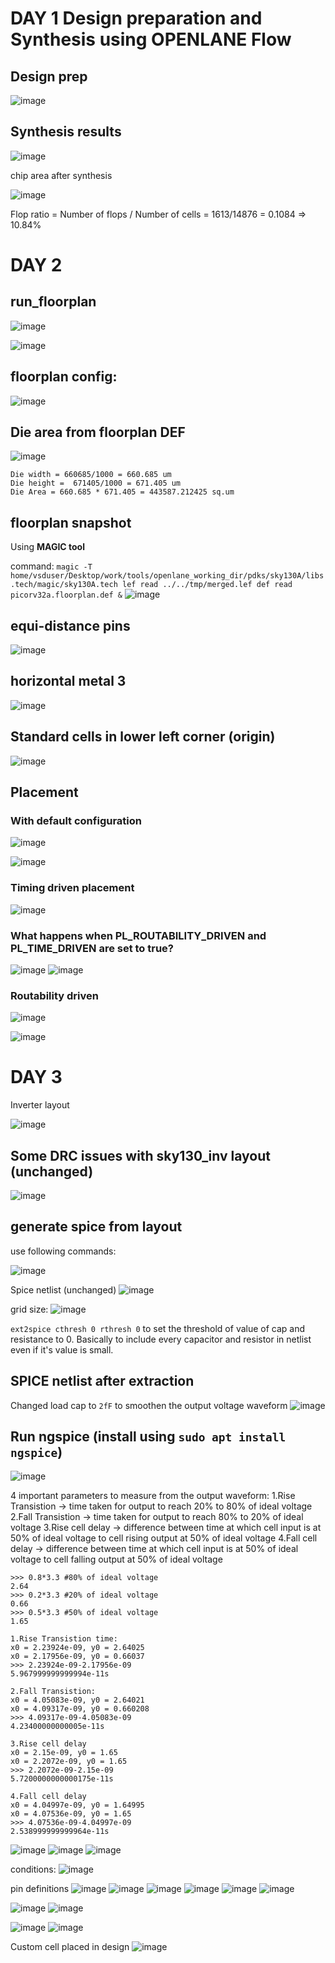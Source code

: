 # DAY 1 Design preparation and Synthesis using OPENLANE Flow #

## Design prep
![image](https://github.com/user-attachments/assets/9fec2a7f-a71d-46f9-bea4-0b0ec1edc980)

## Synthesis results
![image](https://github.com/user-attachments/assets/87af39aa-062b-4b0f-ace5-e19d240cf93c)

chip area after synthesis

![image](https://github.com/user-attachments/assets/76dbd9ca-5222-4032-aef5-5b73beb80f52)

Flop ratio = Number of flops / Number of cells = 1613/14876 = 0.1084 => 10.84%

# DAY 2 
## run_floorplan
![image](https://github.com/user-attachments/assets/853d6c5e-4e2e-443d-a6b4-6e51d3072482)

![image](https://github.com/user-attachments/assets/a38703ca-5c46-4249-a7ab-88eafc707ec6)

## floorplan config:
![image](https://github.com/user-attachments/assets/bc0f5a39-a31e-42a4-9ebb-2c46879ab7ee)

## Die area from floorplan DEF
![image](https://github.com/user-attachments/assets/048fbc5a-390a-4298-a40f-32c32efdfaf6)
``` 1000 DBS = 1 Micron
Die width = 660685/1000 = 660.685 um
Die height =  671405/1000 = 671.405 um 
Die Area = 660.685 * 671.405 = 443587.212425 sq.um
```

## floorplan snapshot
Using **MAGIC tool**

command: ```magic -T home/vsduser/Desktop/work/tools/openlane_working_dir/pdks/sky130A/libs.tech/magic/sky130A.tech lef read ../../tmp/merged.lef def read picorv32a.floorplan.def &```
![image](https://github.com/user-attachments/assets/b7cba886-54cf-4687-9d84-ddf4e3fbb168)

## equi-distance pins
![image](https://github.com/user-attachments/assets/a0d7b255-fbb3-41a2-ab8e-770193d9d120)

## horizontal metal 3
![image](https://github.com/user-attachments/assets/0f77f189-1376-4cd7-93e6-37f57230e9dd)

## Standard cells in lower left corner (origin)
![image](https://github.com/user-attachments/assets/dd01e8b1-0072-4588-b01a-9eb7f9fe6223)

## Placement
### With default configuration
![image](https://github.com/user-attachments/assets/f26bf173-4817-4820-a785-c4b44257aec1)

![image](https://github.com/user-attachments/assets/f22f2e1c-a2c3-456e-8876-9fed9f1141f6)

### Timing driven placement
![image](https://github.com/user-attachments/assets/b6a575fb-20a9-4ecc-abd1-36005fe19e09)

### What happens when PL_ROUTABILITY_DRIVEN and PL_TIME_DRIVEN are set to true?
![image](https://github.com/user-attachments/assets/5eda957a-83d1-409c-88f2-37cc5d2a17f9)
![image](https://github.com/user-attachments/assets/d34c6bbd-a669-46e0-810d-a59d96d6befa)

### Routability driven
![image](https://github.com/user-attachments/assets/8f301451-efae-47a2-9389-8be477876d41)

![image](https://github.com/user-attachments/assets/9e530148-3199-40ad-b3ae-724cb21fed67)

# DAY 3 
Inverter layout

![image](https://github.com/user-attachments/assets/6a6781b3-92e0-46af-b5be-8b00605c2660)

## Some DRC issues with sky130_inv layout (unchanged)
![image](https://github.com/user-attachments/assets/847f023e-7156-4069-8e26-eaadd877a90e)

## generate spice from layout
use following commands:

![image](https://github.com/user-attachments/assets/8d892b35-9dc3-4a40-84ed-973db999a5a5)

Spice netlist (unchanged)
![image](https://github.com/user-attachments/assets/8b667212-56e9-4a3e-b7ed-2d4d30fd53d8)

grid size:
![image](https://github.com/user-attachments/assets/75f50304-fe86-412d-9e0a-7b099923dd2b)


``` ext2spice cthresh 0 rthresh 0 ``` to set the threshold of value of cap and resistance to 0. Basically to include every capacitor and resistor in netlist even if it's value is small.

## SPICE netlist after extraction
Changed load cap to ```2fF``` to smoothen the output voltage waveform
![image](https://github.com/user-attachments/assets/37479b73-7094-45c8-a30e-d27d3b0bc10e)

## Run ngspice (install using ```sudo apt install ngspice```)
![image](https://github.com/user-attachments/assets/da179ffb-86a7-43ef-91aa-20ea9127f041)

4 important parameters to measure from the output waveform:
1.Rise Transistion -> time taken for output to reach 20% to 80% of ideal voltage
2.Fall Transistion -> time taken for output to reach 80% to 20% of ideal voltage
3.Rise cell delay -> difference between time at which cell input is at 50% of ideal voltage to cell rising output at 50% of ideal voltage
4.Fall cell delay -> difference between time at which cell input is at 50% of ideal voltage to cell falling output at 50% of ideal voltage
```
>>> 0.8*3.3 #80% of ideal voltage
2.64
>>> 0.2*3.3 #20% of ideal voltage
0.66
>>> 0.5*3.3 #50% of ideal voltage
1.65

1.Rise Transistion time:
x0 = 2.23924e-09, y0 = 2.64025
x0 = 2.17956e-09, y0 = 0.66037
>>> 2.23924e-09-2.17956e-09
5.967999999999994e-11s

2.Fall Transistion:
x0 = 4.05083e-09, y0 = 2.64021
x0 = 4.09317e-09, y0 = 0.660208
>>> 4.09317e-09-4.05083e-09
4.23400000000005e-11s

3.Rise cell delay
x0 = 2.15e-09, y0 = 1.65
x0 = 2.2072e-09, y0 = 1.65
>>> 2.2072e-09-2.15e-09
5.7200000000000175e-11s

4.Fall cell delay
x0 = 4.04997e-09, y0 = 1.64995
x0 = 4.07536e-09, y0 = 1.65
>>> 4.07536e-09-4.04997e-09
2.538999999999964e-11s
```

![image](https://github.com/user-attachments/assets/53e64007-d48e-4875-b51c-a8e7d403de18)
![image](https://github.com/user-attachments/assets/c7d733bf-26b4-433a-bdf8-91ad278c7529)
![image](https://github.com/user-attachments/assets/25d4f7fb-9783-4dab-89eb-5e4cbe3847c8)

conditions:
![image](https://github.com/user-attachments/assets/484ebaf5-625e-4f42-8bfa-eb3936e4fcab)

pin definitions
![image](https://github.com/user-attachments/assets/f7e7ea80-4c29-4ad0-bd5a-8d1c2678e9f8)
![image](https://github.com/user-attachments/assets/c9da2387-7dea-42b6-a7cd-1a5f17805adb)
![image](https://github.com/user-attachments/assets/05028b18-08b3-4612-8240-512af885af8a)
![image](https://github.com/user-attachments/assets/c63ff159-5431-4b26-b70c-67b08b552ca6)
![image](https://github.com/user-attachments/assets/23dbdab3-aab9-4f1f-8af0-0643246a0669)
![image](https://github.com/user-attachments/assets/1bedb3e4-53c6-4215-9769-13ac8a502a61)

![image](https://github.com/user-attachments/assets/ca7b4bf7-0002-420c-901c-ffa57695fb79)
![image](https://github.com/user-attachments/assets/68bf211e-54dc-4fbc-81eb-25d3e36e145b)

![image](https://github.com/user-attachments/assets/d9846c36-94e5-401a-bae4-1c694186f1fd)
![image](https://github.com/user-attachments/assets/4e541ebf-d283-463a-a1bc-8a118f1c66b0)

Custom cell placed in design
![image](https://github.com/user-attachments/assets/0427f12b-8f1b-4748-b913-3679e7107885)












